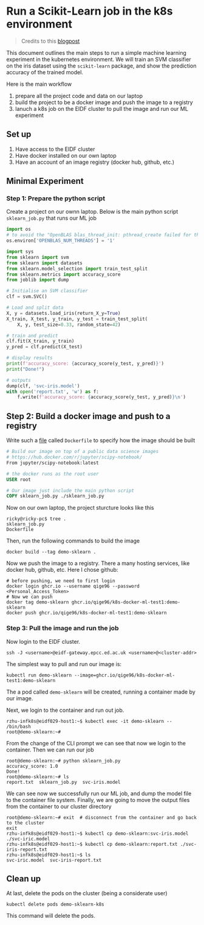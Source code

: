 Run a Scikit-Learn job in the k8s environment
=============================================

> Credits to this [blogpost](https://blog.dataiku.com/how-to-perform-basic-ml-training-with-scikit-learn-docker-and-kubernetes)

This document outlines the main steps to run a simple machine learning experiment in the kubernetes environment. We will train an SVM classifier on the iris dataset using the `scikit-learn` package, and show the prediction accuracy of the trained model.

Here is the main workflow
1. prepare all the project code and data on our laptop
2. build the project to be a docker image and push the image to a registry
3. lanuch a k8s job on the EIDF cluster to pull the image and run our ML experiment

Set up
-------
1. Have access to the EIDF cluster
2. Have docker installed on our own laptop
3. Have an account of an image registry (docker hub, github, etc.)


Minimal Experiment
--------------------

### Step 1: Prepare the python script

Create a project on our ownn laptop. Below is the main python script `sklearn_job.py` that runs our ML job

```python
import os
# to avoid the "OpenBLAS blas_thread_init: pthread_create failed for thread 1 of 8: Operation not permitted" error
os.environ['OPENBLAS_NUM_THREADS'] = '1'

import sys
from sklearn import svm
from sklearn import datasets
from sklearn.model_selection import train_test_split
from sklearn.metrics import accuracy_score
from joblib import dump

# Initialise an SVM classifier
clf = svm.SVC()

# Load and split data
X, y = datasets.load_iris(return_X_y=True)
X_train, X_test, y_train, y_test = train_test_split(
    X, y, test_size=0.33, random_state=42)

# train and predict
clf.fit(X_train, y_train)
y_pred = clf.predict(X_test)

# display results
print(f'accuracy_score: {accuracy_score(y_test, y_pred)}')
print("Done!")

# outputs
dump(clf, 'svc-iris.model')
with open('report.txt', 'w') as f:
    f.write(f'accuracy_score: {accuracy_score(y_test, y_pred)}\n')
```

## Step 2: Build a docker image and push to a registry

Write such a [file](https://docs.docker.com/engine/reference/builder/) called `Dockerfile` to specify how the image should be built

```dockerfile
# Build our image on top of a public data science images
# https://hub.docker.com/r/jupyter/scipy-notebook/
From jupyter/scipy-notebook:latest

# the docker runs as the root user
USER root

# Our image just include the main python script
COPY sklearn_job.py ./sklearn_job.py
```

Now on our own laptop, the project sturcture looks like this 

```shell
ricky@ricky-pc$ tree .
sklearn_job.py
Dockerfile
```

Then, run the following commands to build  the image

```shell
docker build --tag demo-sklearn .
```

Now we push the image to a registry. There a many hosting services, like docker hub, github, etc. Here I chose github:

```shell
# before pushing, we need to first login
docker login ghcr.io --username qige96 --password <Personal_Access_Token>
# Now we can push
docker tag demo-sklearn ghcr.io/qige96/k8s-docker-ml-test1:demo-sklearn
docker push ghcr.io/qige96/k8s-docker-ml-test1:demo-sklearn
```


### Step 3: Pull the image and run the job

Now login to the EIDF cluster.

```shell
ssh -J <username>@eidf-gateway.epcc.ed.ac.uk <username>@<cluster-addr>
```

The simplest way to pull and run our image is:
```shell
kubectl run demo-sklearn --image=ghcr.io/qige96/k8s-docker-ml-test1:demo-sklearn
```
The a pod called `demo-sklearn` will be created, running a container made by our image.

Next, we login to the container and run out job.

```shell
rzhu-infk8s@eidf029-host1:~$ kubectl exec -it demo-sklearn -- /bin/bash
root@demo-sklearn:~#
```
From the change of the CLI prompt we can see that now we login to the container. Then we can run our job

```shell
root@demo-sklearn:~# python sklearn_job.py 
accuracy_score: 1.0
Done!
root@demo-sklearn:~# ls
report.txt  sklearn_job.py  svc-iris.model
```

We can see now we successfully run our ML job, and dump the model file to the container file system. Finally, we are going to move the output files from the container to our cluster directory

```shell
root@demo-sklearn:~# exit  # disconnect from the container and go back to the cluster
exit
rzhu-infk8s@eidf029-host1:~$ kubectl cp demo-sklearn:svc-iris.model ./svc-iric.model
rzhu-infk8s@eidf029-host1:~$ kubectl cp demo-sklearn:report.txt ./svc-iris-report.txt
rzhu-infk8s@eidf029-host1:~$ ls
svc-iric.model  svc-iris-report.txt
```


Clean up
----------
At last, delete the pods on the cluster (being a considerate user)

```shell
kubectl delete pods demo-sklearn-k8s 
```
This command will delete the pods.

